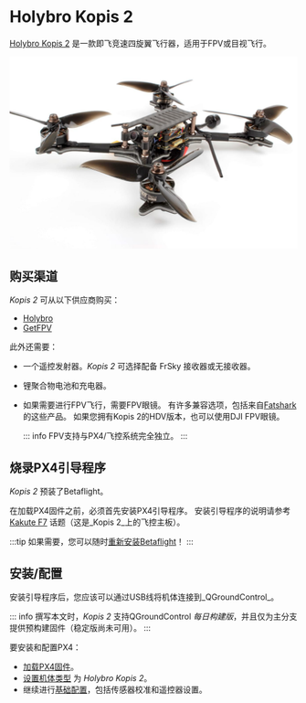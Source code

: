 # Holybro Kopis 2

[Holybro Kopis 2](https://holybro.com/products/kopis2-hdv-free-shipping) 是一款即飞竞速四旋翼飞行器，适用于FPV或目视飞行。

![Kopis 2](../../assets/hardware/holybro_kopis2.jpg)

## 购买渠道

_Kopis 2_ 可从以下供应商购买：

- [Holybro](https://holybro.com/products/kopis2-hdv-free-shipping) <!-- item code 30069, 30070 -->
- [GetFPV](https://www.getfpv.com/holybro-kopis-2-6s-fpv-racing-drone-pnp.html)

此外还需要：

- 一个遥控发射器。_Kopis 2_ 可选择配备 FrSky 接收器或无接收器。
- 锂聚合物电池和充电器。
- 如果需要进行FPV飞行，需要FPV眼镜。
  有许多兼容选项，包括来自[Fatshark](https://www.fatshark.com/product-page/dominator-v3)的这些产品。
  如果您拥有Kopis 2的HDV版本，也可以使用DJI FPV眼镜。

  ::: info
  FPV支持与PX4/飞控系统完全独立。
  :::

## 烧录PX4引导程序

_Kopis 2_ 预装了Betaflight。

在加载PX4固件之前，必须首先安装PX4引导程序。
安装引导程序的说明请参考 [Kakute F7](../flight_controller/kakutef7.md#bootloader) 话题（这是_Kopis 2_上的飞控主板）。

:::tip
如果需要，您可以随时[重新安装Betaflight](../advanced_config/bootloader_update_from_betaflight.md#reinstall-betaflight)！
:::

## 安装/配置

安装引导程序后，您应该可以通过USB线将机体连接到_QGroundControl_。

::: info
撰写本文时，_Kopis 2_ 支持QGroundControl _每日构建版_，并且仅为主分支提供预构建固件（稳定版尚未可用）。
:::

要安装和配置PX4：

- [加载PX4固件](../config/firmware.md)。
- [设置机体类型](../config/airframe.md) 为 _Holybro Kopis 2_。
- 继续进行[基础配置](../config/index.md)，包括传感器校准和遥控器设置。